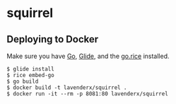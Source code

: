 # squirrel

## Deploying to Docker

Make sure you have [Go](https://golang.org/doc/install), [Glide](https://github.com/Masterminds/glide), and the [go.rice](https://github.com/GeertJohan/go.rice) installed.

    $ glide install
    $ rice embed-go
    $ go build
    $ docker build -t lavenderx/squirrel .
    $ docker run -it --rm -p 8081:80 lavenderx/squirrel
